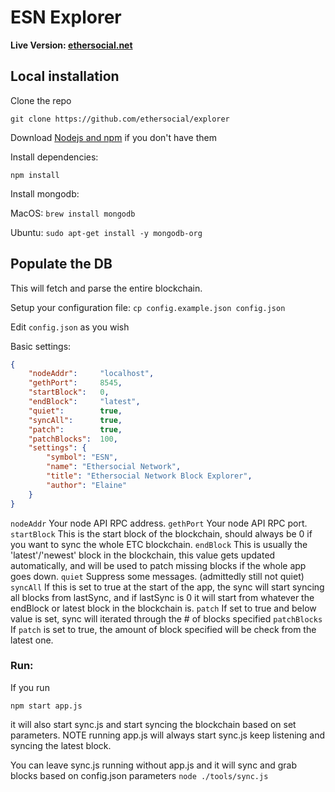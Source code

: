 # ESN Explorer 

<b>Live Version: [ethersocial.net](https://ethersocial.net)</b>



## Local installation

Clone the repo

`git clone https://github.com/ethersocial/explorer`

Download [Nodejs and npm](https://docs.npmjs.com/getting-started/installing-node "Nodejs install") if you don't have them

Install dependencies:

`npm install`

Install mongodb:

MacOS: `brew install mongodb`

Ubuntu: `sudo apt-get install -y mongodb-org`

## Populate the DB

This will fetch and parse the entire blockchain.

Setup your configuration file: `cp config.example.json config.json`

Edit `config.json` as you wish

Basic settings:
```json
{
    "nodeAddr":     "localhost",
    "gethPort":     8545,
    "startBlock":   0,
    "endBlock":     "latest",
    "quiet":        true,
    "syncAll":      true,
    "patch":        true,
    "patchBlocks":  100,
    "settings": {
        "symbol": "ESN",
        "name": "Ethersocial Network",
        "title": "Ethersocial Network Block Explorer",
        "author": "Elaine"
    }
}

```

```nodeAddr```    Your node API RPC address.
```gethPort```    Your node API RPC port.
```startBlock```  This is the start block of the blockchain, should always be 0 if you want to sync the whole ETC blockchain.
```endBlock```    This is usually the 'latest'/'newest' block in the blockchain, this value gets updated automatically, and will be used to patch missing blocks if the whole app goes down.
```quiet```       Suppress some messages. (admittedly still not quiet)
```syncAll```     If this is set to true at the start of the app, the sync will start syncing all blocks from lastSync, and if lastSync is 0 it will start from whatever the endBlock or latest block in the blockchain is.
```patch```       If set to true and below value is set, sync will iterated through the # of blocks specified
```patchBlocks``` If `patch` is set to true, the amount of block specified will be check from the latest one.


### Run:
If you run

  `npm start app.js`

it will also start sync.js and start syncing the blockchain based on set parameters. NOTE running app.js will always start sync.js keep listening and syncing the latest block.

You can leave sync.js running without app.js and it will sync and grab blocks based on config.json parameters
`node ./tools/sync.js`
